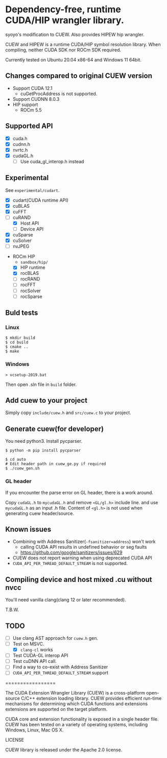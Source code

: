 # Dependency-free, runtime CUDA/HIP wrangler library.

syoyo's modification to CUEW. Also provides HIPEW hip wrangler.

CUEW and HIPEW is a runtime CUDA/HIP symbol resolution library.
When compiling, neither CUDA SDK nor ROCm SDK required.

Currently tested on Ubuntu 20.04 x86-64 and Windows 11 64bit.

## Changes compared to original CUEW version

* Support CUDA 12.1
  * cuGetProcAddress is not supported.
* Support CUDNN 8.0.3
* HIP support
  * ROCm 5.5 

## Supported API

* [x] cuda.h
* [x] cudnn.h
* [x] nvrtc.h
* [x] cudaGL.h
  * [ ] Use cuda_gl_interop.h instead

## Experimental

See `experimental/cudart`.

* [x] cudart(CUDA runtime API)
* [x] cuBLAS
* [x] cuFFT
* [ ] cuRAND
  * [x] Host API
  * [ ] Device API
* [x] cuSparse
* [x] cuSolver
* [ ] nvJPEG

* ROCm HIP
  * `sandbox/hip/`
  * [x] HIP runtime
  * [x] rocBLAS
  * [ ] rocRAND
  * [ ] rocFFT
  * [ ] rocSolver
  * [ ] rocSparse

## Buld tests

### Linux

```
$ mkdir build
$ cd build
$ cmake ..
$ make
```

### Windows

```
> vcsetup-2019.bat
```

Then open .sln file in `build` folder.

## Add cuew to your project

Simply copy `include/cuew.h` and `src/cuew.c` to your project.

## Generate cuew(for developer)

You need python3.
Install pycparser.

```
$ python -m pip install pycparser
```

```
$ cd auto
# Edit header path in cuew_ge.py if required
$ ./cuew_gen.sh
```

### GL header

If you encounter the parse error on GL header, there is a work around.

Copy `cudaGL.h` to `mycudaGL.h` and remove `<GL/gl.h>` include line. and use `mycudaGL.h` as an input .h file.
Content of `<gl.h>` is not used when generating cuew header/source.

## Known issues

* Combining with Address Sanitizer(`-fsanitizer=address`) won't work
  * calling CUDA API results in undefined behavior or seg faults
  * https://github.com/google/sanitizers/issues/629
* CUEW does not report warning when using deprecated CUDA API
* `CUDA_API_PER_THREAD_DEFAULT_STREAM` is not supported.

## Compiling device and host mixed .cu without nvcc

You'll need vanilla clang(clang 12 or later recommended).

T.B.W.

## TODO

* [ ] Use clang AST approach for `cuew.h` gen.
* [ ] Test on MSVC.
  * [x] `clang-cl` works
* [ ] Test CUDA-GL interop API
* [ ] Test cuDNN API call.
* [ ] Find a way to co-exist with Address Sanitizer
* [ ] `CUDA_API_PER_THREAD_DEFAULT_STREAM` support

=================

The CUDA Extension Wrangler Library (CUEW) is a cross-platform open-source
C/C++ extension loading library. CUEW provides efficient run-time mechanisms
for determining which CUDA functions and extensions extensions are supported
on the target platform.

CUDA core and extension functionality is exposed in a single header file.
CUEW has been tested on a variety of operating systems, including Windows,
Linux, Mac OS X.

LICENSE

CUEW library is released under the Apache 2.0 license.

